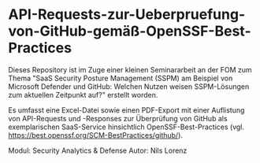 # API-Requests-zur-Ueberpruefung-von-GitHub-gemäß-OpenSSF-Best-Practices
Dieses Repository ist im Zuge einer kleinen Seminararbeit an der FOM zum Thema "SaaS Security Posture Management (SSPM) am Beispiel von Microsoft Defender und GitHub: Welchen Nutzen weisen SSPM-Lösungen zum aktuellen Zeitpunkt auf?" erstellt worden.

Es umfasst eine Excel-Datei sowie einen PDF-Export mit einer Auflistung von API-Requests und -Responses zur Überprüfung von GitHub als exemplarischen SaaS-Service hinsichtlich OpenSSF-Best-Practices (vgl. https://best.openssf.org/SCM-BestPractices/github/).

Modul:		Security Analytics & Defense
Autor: 		Nils Lorenz 
